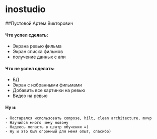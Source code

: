 # inostudio
##Пустовой Артем Викторович
#### Что успел сделать:
  - Экрана ревью фильма
  - Экран списка фильмов
  - получение данных с апи
#### Что не успел сделать:
  - БД
  - Экран с избранными фильмами
  - Добавить все картинки на ревью
  - Видео на ревью
####   Ну и:
    - Постарался использовать compose, hilt, clean architecture, mvvp
    - Научился много чему новому
    - Надеюсь попасть в центр обучения =)
    - Ну и это был огромный для меня опыт, спасибо)
